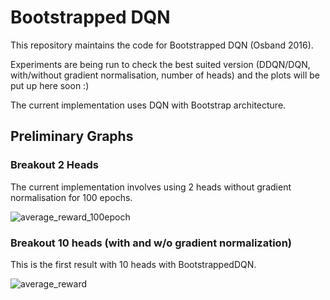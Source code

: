 # Bootstrapped DQN

This repository maintains the code for Bootstrapped DQN (Osband 2016).

Experiments are being run to check the best suited version (DDQN/DQN, with/without gradient normalisation, number of heads) and the plots will be put up here soon :)

The current implementation uses DQN with Bootstrap architecture.

## Preliminary Graphs

### Breakout 2 Heads

The current implementation involves using 2 heads without gradient normalisation for 100 epochs.

![average_reward_100epoch](https://cloud.githubusercontent.com/assets/8466046/22464239/e2113e22-e7db-11e6-9275-974b7770aa6c.png)

### Breakout 10 heads (with and w/o gradient normalization)

This is the first result with 10 heads with BootstrappedDQN.

![average_reward](https://cloud.githubusercontent.com/assets/8466046/22435011/60353422-e744-11e6-87a7-dc08ad2142a2.png)
